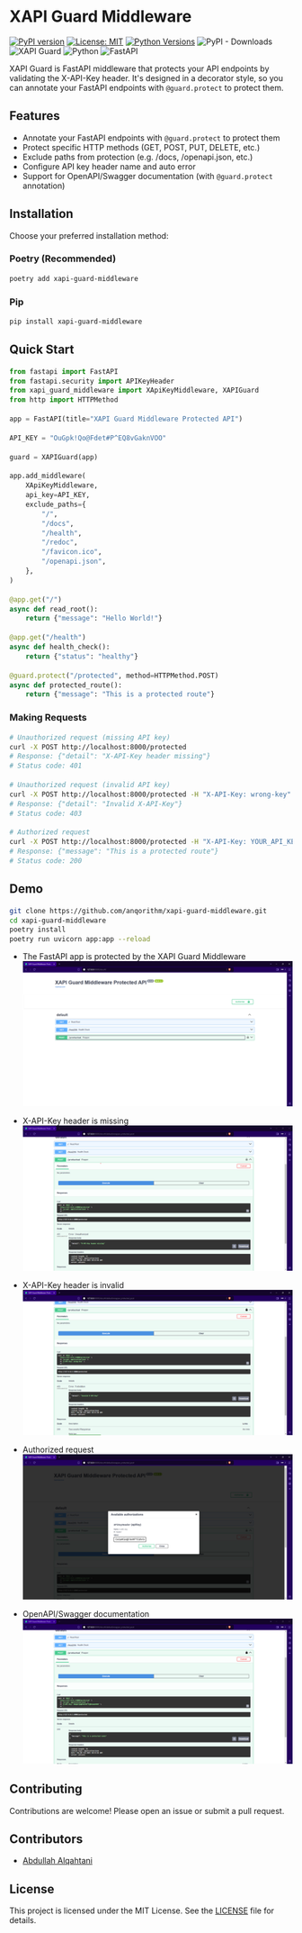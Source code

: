 # XAPI Guard Middleware

[![PyPI version](https://badge.fury.io/py/xapi-guard-middleware.svg)](https://badge.fury.io/py/xapi-guard-middleware)
[![License: MIT](https://img.shields.io/badge/License-MIT-yellow.svg)](https://opensource.org/licenses/MIT)
[![Python Versions](https://img.shields.io/pypi/pyversions/xapi-guard-middleware.svg)](https://pypi.org/project/xapi-guard-middleware/)
![PyPI - Downloads](https://img.shields.io/pypi/dm/xapi-guard-middleware)
![XAPI Guard](https://img.shields.io/badge/XAPI_Guard-0.1.3-blue)
![Python](https://img.shields.io/badge/Python-3.11-blue)
![FastAPI](https://img.shields.io/badge/FastAPI-0.109.0-blue)

XAPI Guard is FastAPI middleware that protects your API endpoints by validating the X-API-Key header. It's designed in a decorator style, so you can annotate your FastAPI endpoints with `@guard.protect` to protect them.

## Features

- Annotate your FastAPI endpoints with `@guard.protect` to protect them
- Protect specific HTTP methods (GET, POST, PUT, DELETE, etc.)
- Exclude paths from protection (e.g. /docs, /openapi.json, etc.)
- Configure API key header name and auto error
- Support for OpenAPI/Swagger documentation (with `@guard.protect` annotation)

## Installation

Choose your preferred installation method:

### Poetry (Recommended)
```bash
poetry add xapi-guard-middleware
```

### Pip
```bash
pip install xapi-guard-middleware
```

## Quick Start

```python
from fastapi import FastAPI
from fastapi.security import APIKeyHeader
from xapi_guard_middleware import XApiKeyMiddleware, XAPIGuard
from http import HTTPMethod

app = FastAPI(title="XAPI Guard Middleware Protected API")

API_KEY = "OuGpk!Qo@Fdet#P^EQ8vGaknVOO"

guard = XAPIGuard(app)

app.add_middleware(
    XApiKeyMiddleware,
    api_key=API_KEY,
    exclude_paths={
        "/",
        "/docs",
        "/health",
        "/redoc",
        "/favicon.ico",
        "/openapi.json",
    },
)

@app.get("/")
async def read_root():
    return {"message": "Hello World!"}

@app.get("/health")
async def health_check():
    return {"status": "healthy"}

@guard.protect("/protected", method=HTTPMethod.POST)
async def protected_route():
    return {"message": "This is a protected route"}
```

### Making Requests

```bash
# Unauthorized request (missing API key)
curl -X POST http://localhost:8000/protected
# Response: {"detail": "X-API-Key header missing"}
# Status code: 401

# Unauthorized request (invalid API key)
curl -X POST http://localhost:8000/protected -H "X-API-Key: wrong-key"
# Response: {"detail": "Invalid X-API-Key"}
# Status code: 403

# Authorized request
curl -X POST http://localhost:8000/protected -H "X-API-Key: YOUR_API_KEY"
# Response: {"message": "This is a protected route"}
# Status code: 200
```

## Demo

```bash
git clone https://github.com/anqorithm/xapi-guard-middleware.git
cd xapi-guard-middleware
poetry install
poetry run uvicorn app:app --reload
```

* The FastAPI app is protected by the XAPI Guard Middleware
![image](./assets/1.png)

* X-API-Key header is missing
![image](./assets/2.png)

* X-API-Key header is invalid
![image](./assets/5.png)

* Authorized request
![image](./assets/3.png)

* OpenAPI/Swagger documentation
![image](./assets/4.png)



## Contributing

Contributions are welcome! Please open an issue or submit a pull request.
## Contributors

- [Abdullah Alqahtani](https://github.com/anqorithm)

## License

This project is licensed under the MIT License. See the [LICENSE](LICENSE) file for details.
